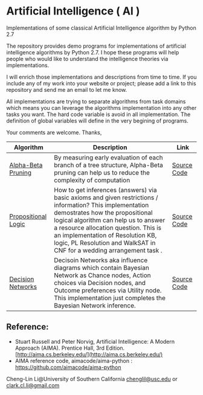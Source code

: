 # Artificial Intelligence ( AI )
Implementations of some classical Artificial Intelligence algorithm by Python 2.7

The repository provides demo programs for implementations of artificial intelligence algorithms by Python 2.7. I hope these programs will help people who would like to understand the intelligence theories via implementations.

I will enrich those implementations and descriptions from time to time. If you include any of my work into your website or project; please add a link to this repository and send me an email to let me know.

All implementations are trying to separate algorithms from task domains which means you can leverage the algorithms implementation into any other tasks you want. The hard code variable is avoid in all implementation. The definition of global variables will define in the very begining of programs.

Your comments are welcome.
Thanks,

|Algorithm|Description|Link|
|------|------|--------|
|[Alpha-Beta Pruning](https://github.com/Cheng-Lin-Li/AI/blob/master/Alpha-Beta_Pruning)|By measuring early evaluation of each branch of a tree structure, Alpha-Beta pruning can help us to reduce the complexity of computation| [Source Code](https://github.com/Cheng-Lin-Li/AI/blob/master/Alpha-Beta_Pruning/Alpha-Beta_Pruning.py)|
|[Propositional Logic](https://github.com/Cheng-Lin-Li/AI/tree/master/Propositional_Logic)|How to get inferences (answers) via basic axioms and given restrictions / information? This implementation demostrates how the propositional logical algorithm can help us to answer a resource allocation question. This is an implementation of Resolution KB, logic, PL Resolution and WalkSAT in CNF for a wedding arrangement task . |[Source Code](https://github.com/Cheng-Lin-Li/AI/blob/master/Propositional_Logic/PL_Resolution_WalkSAT.py)|
|[Decision Networks](https://github.com/Cheng-Lin-Li/AI/tree/master/DecisionNetwork)| Decisoin Networks aka influence diagrams which contain Bayesian Network as Chance nodes, Action choices via Decision nodes, and Outcome preferences via Utility node. This implementation just completes the Bayesian Network inference. |[Source Code](https://github.com/Cheng-Lin-Li/AI/blob/master/DecisionNetwork/DecisionNetwork.py)|



## Reference:
* Stuart Russell and Peter Norvig, Artificial Intelligence: A Modern Approach (AIMA). Prentice Hall, 3rd Edition. [http://aima.cs.berkeley.edu/](http://aima.cs.berkeley.edu/)
* AIMA reference code, aimacode/aima-python : https://github.com/aimacode/aima-python


Cheng-Lin Li@University of Southern California
chenglil@usc.edu or 
clark.cl.li@gmail.com
